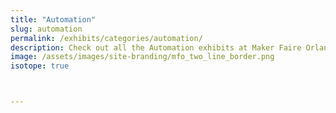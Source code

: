 ```yaml
---
title: "Automation"
slug: automation
permalink: /exhibits/categories/automation/
description: Check out all the Automation exhibits at Maker Faire Orlando!
image: /assets/images/site-branding/mfo_two_line_border.png
isotope: true



---
```

